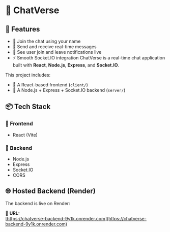 # 💬 ChatVerse
## 🚀 Features

- 🔵 Join the chat using your name
- 💬 Send and receive real-time messages
- 📡 See user join and leave notifications live
- ⚡ Smooth Socket.IO integration
ChatVerse is a real-time chat application built with **React**, **Node.js**, **Express**, and **Socket.IO**.

This project includes:
- 🔹 A React-based frontend (`client/`)
- 🔹 A Node.js + Express + Socket.IO backend (`server/`)

## 📦 Tech Stack

### 🚀 Frontend
- React (Vite)

### 🔧 Backend
- Node.js
- Express
- Socket.IO
- CORS

## 🌐 Hosted Backend (Render)

The backend is live on Render:

🔗 **URL:**  
[https://chatverse-backend-9y1k.onrender.com](https://chatverse-backend-9y1k.onrender.com)


